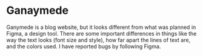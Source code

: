 # Ganaymede
Ganymede is a blog website, but it looks different from what was planned in Figma, a design tool. There are some important differences in things like the way the text looks (font size and style), how far apart the lines of text are, and the colors used. I have reported bugs by following Figma.






